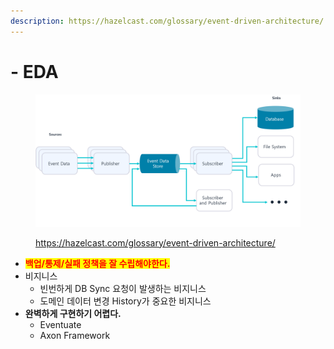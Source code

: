 ```yaml
---
description: https://hazelcast.com/glossary/event-driven-architecture/
---
```


# - EDA

<figure><img src="../../../../../.gitbook/assets/image (2) (1) (1) (1).png" alt=""><figcaption><p><a href="https://hazelcast.com/glossary/event-driven-architecture/">https://hazelcast.com/glossary/event-driven-architecture/</a></p></figcaption></figure>

* <mark style="color:red;">**백업/통제/실패 정책을 잘 수립해야한다.**</mark>
* 비지니스&#x20;
  * 빈번하게 DB Sync 요청이 발생하는 비지니스
  * 도메인 데이터 변경 History가 중요한 비지니스
* **완벽하게 구현하기 어렵다.**
  * Eventuate
  * Axon Framework

